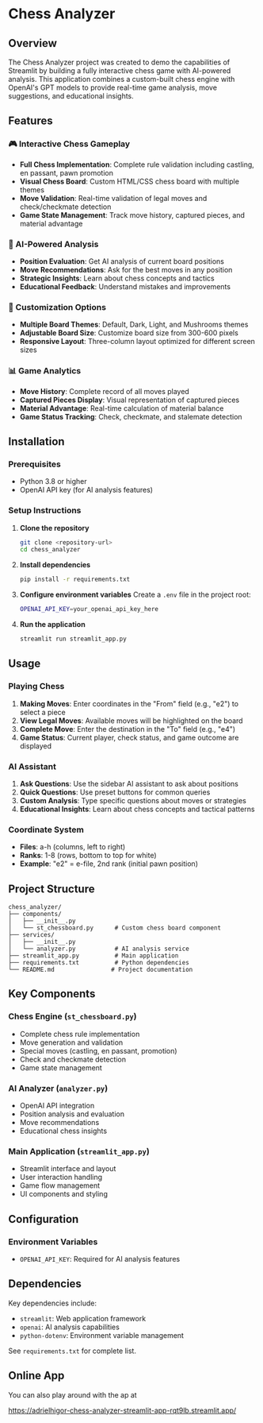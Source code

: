 # Chess Analyzer

## Overview

The Chess Analyzer project was created to demo the capabilities of Streamlit by building a fully interactive chess game with AI-powered analysis. This application combines a custom-built chess engine with OpenAI's GPT models to provide real-time game analysis, move suggestions, and educational insights.

## Features

### 🎮 Interactive Chess Gameplay
- **Full Chess Implementation**: Complete rule validation including castling, en passant, pawn promotion
- **Visual Chess Board**: Custom HTML/CSS chess board with multiple themes
- **Move Validation**: Real-time validation of legal moves and check/checkmate detection
- **Game State Management**: Track move history, captured pieces, and material advantage

### 🤖 AI-Powered Analysis
- **Position Evaluation**: Get AI analysis of current board positions
- **Move Recommendations**: Ask for the best moves in any position
- **Strategic Insights**: Learn about chess concepts and tactics
- **Educational Feedback**: Understand mistakes and improvements

### 🎨 Customization Options
- **Multiple Board Themes**: Default, Dark, Light, and Mushrooms themes
- **Adjustable Board Size**: Customize board size from 300-600 pixels
- **Responsive Layout**: Three-column layout optimized for different screen sizes

### 📊 Game Analytics
- **Move History**: Complete record of all moves played
- **Captured Pieces Display**: Visual representation of captured pieces
- **Material Advantage**: Real-time calculation of material balance
- **Game Status Tracking**: Check, checkmate, and stalemate detection

## Installation

### Prerequisites
- Python 3.8 or higher
- OpenAI API key (for AI analysis features)

### Setup Instructions

1. **Clone the repository**
   ```bash
   git clone <repository-url>
   cd chess_analyzer
   ```

2. **Install dependencies**
   ```bash
   pip install -r requirements.txt
   ```

3. **Configure environment variables**
   Create a `.env` file in the project root:
   ```bash
   OPENAI_API_KEY=your_openai_api_key_here
   ```

4. **Run the application**
   ```bash
   streamlit run streamlit_app.py
   ```

## Usage

### Playing Chess
1. **Making Moves**: Enter coordinates in the "From" field (e.g., "e2") to select a piece
2. **View Legal Moves**: Available moves will be highlighted on the board
3. **Complete Move**: Enter the destination in the "To" field (e.g., "e4")
4. **Game Status**: Current player, check status, and game outcome are displayed

### AI Assistant
1. **Ask Questions**: Use the sidebar AI assistant to ask about positions
2. **Quick Questions**: Use preset buttons for common queries
3. **Custom Analysis**: Type specific questions about moves or strategies
4. **Educational Insights**: Learn about chess concepts and tactical patterns

### Coordinate System
- **Files**: a-h (columns, left to right)
- **Ranks**: 1-8 (rows, bottom to top for white)
- **Example**: "e2" = e-file, 2nd rank (initial pawn position)

## Project Structure

```
chess_analyzer/
├── components/
│   ├── __init__.py
│   └── st_chessboard.py      # Custom chess board component
├── services/
│   ├── __init__.py
│   └── analyzer.py           # AI analysis service
├── streamlit_app.py          # Main application
├── requirements.txt          # Python dependencies
└── README.md                # Project documentation
```

## Key Components

### Chess Engine (`st_chessboard.py`)
- Complete chess rule implementation
- Move generation and validation
- Special moves (castling, en passant, promotion)
- Check and checkmate detection
- Game state management

### AI Analyzer (`analyzer.py`)
- OpenAI API integration
- Position analysis and evaluation
- Move recommendations
- Educational chess insights

### Main Application (`streamlit_app.py`)
- Streamlit interface and layout
- User interaction handling
- Game flow management
- UI components and styling

## Configuration

### Environment Variables
- `OPENAI_API_KEY`: Required for AI analysis features

## Dependencies

Key dependencies include:
- `streamlit`: Web application framework
- `openai`: AI analysis capabilities
- `python-dotenv`: Environment variable management

See `requirements.txt` for complete list.

## Online App

You can also play around with the ap at 

https://adrielhigor-chess-analyzer-streamlit-app-rqt9lb.streamlit.app/